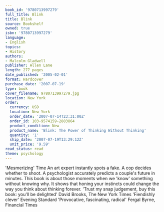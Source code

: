 ```yaml
---
book_id: '9780713997279'
full_title: Blink
title: Blink
source: Bookshelf
owned: true
isbn: '9780713997279'
language:
- English
topics:
- History
authors:
- Malcolm Gladwell
publisher: Allen Lane
length: 277 pages
date_published: '2005-02-01'
format: Hardcover
purchase_date: '2007-07-19'
type: book
cover_filename: 9780713997279.jpg
location: New York
order:
  currency: USD
  location: New York
  order_date: '2007-07-14T23:31:00Z'
  order_id: 103-9574159-2883864
  product_condition: New
  product_name: 'Blink: The Power of Thinking Without Thinking'
  quantity: '1'
  ship_date: '2007-07-19T13:29:12Z'
  unit_price: '9.59'
read_status: read
theme: psychology
---
```

'Mesmerizing' Time
An art expert instantly spots a fake. A cop decides whether to shoot. A psychologist accurately predicts a couple's future in minutes. This book is about those moments when we 'know' something without knowing why. It shows that honing your instincts could change the way you think about thinking forever.
'Trust my snap judgement, buy this book: you'll be delighted' David Brooks, The New York Times
'Fiendishly clever' Evening Standard
'Provocative, fascinating, radical' Fergal Byrne, Financial Times

